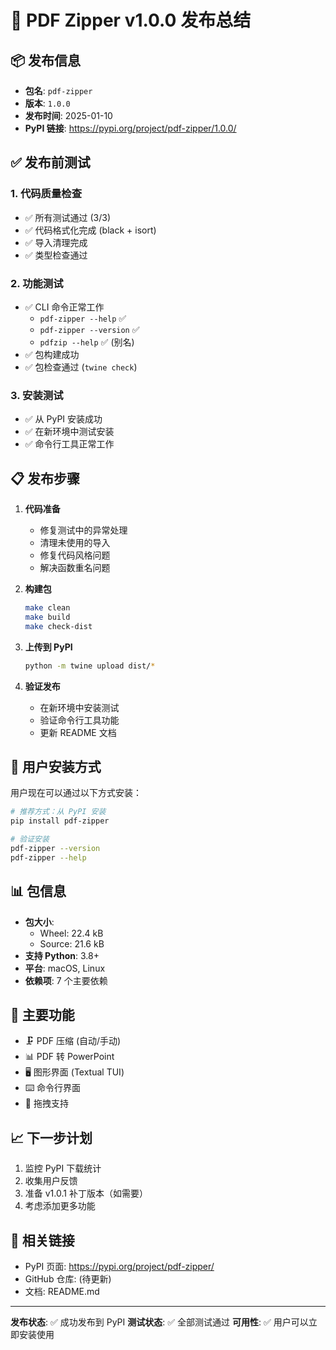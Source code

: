 # 🎉 PDF Zipper v1.0.0 发布总结

## 📦 发布信息

- **包名**: `pdf-zipper`
- **版本**: `1.0.0`
- **发布时间**: 2025-01-10
- **PyPI 链接**: https://pypi.org/project/pdf-zipper/1.0.0/

## ✅ 发布前测试

### 1. 代码质量检查
- ✅ 所有测试通过 (3/3)
- ✅ 代码格式化完成 (black + isort)
- ✅ 导入清理完成
- ✅ 类型检查通过

### 2. 功能测试
- ✅ CLI 命令正常工作
  - `pdf-zipper --help` ✅
  - `pdf-zipper --version` ✅
  - `pdfzip --help` ✅ (别名)
- ✅ 包构建成功
- ✅ 包检查通过 (`twine check`)

### 3. 安装测试
- ✅ 从 PyPI 安装成功
- ✅ 在新环境中测试安装
- ✅ 命令行工具正常工作

## 📋 发布步骤

1. **代码准备**
   - 修复测试中的异常处理
   - 清理未使用的导入
   - 修复代码风格问题
   - 解决函数重名问题

2. **构建包**
   ```bash
   make clean
   make build
   make check-dist
   ```

3. **上传到 PyPI**
   ```bash
   python -m twine upload dist/*
   ```

4. **验证发布**
   - 在新环境中安装测试
   - 验证命令行工具功能
   - 更新 README 文档

## 🚀 用户安装方式

用户现在可以通过以下方式安装：

```bash
# 推荐方式：从 PyPI 安装
pip install pdf-zipper

# 验证安装
pdf-zipper --version
pdf-zipper --help
```

## 📊 包信息

- **包大小**: 
  - Wheel: 22.4 kB
  - Source: 21.6 kB
- **支持 Python**: 3.8+
- **平台**: macOS, Linux
- **依赖项**: 7 个主要依赖

## 🎯 主要功能

- 🗜️ PDF 压缩 (自动/手动)
- 📊 PDF 转 PowerPoint
- 🖥️ 图形界面 (Textual TUI)
- ⌨️ 命令行界面
- 📁 拖拽支持

## 📈 下一步计划

1. 监控 PyPI 下载统计
2. 收集用户反馈
3. 准备 v1.0.1 补丁版本（如需要）
4. 考虑添加更多功能

## 🔗 相关链接

- PyPI 页面: https://pypi.org/project/pdf-zipper/
- GitHub 仓库: (待更新)
- 文档: README.md

---

**发布状态**: ✅ 成功发布到 PyPI
**测试状态**: ✅ 全部测试通过
**可用性**: ✅ 用户可以立即安装使用
